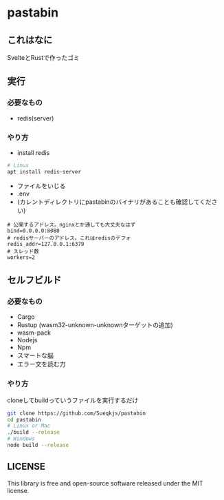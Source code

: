 # pastabin

## これはなに
SvelteとRustで作ったゴミ

## 実行

### 必要なもの
- redis(server)

### やり方
- install redis
```bash
# Linux
apt install redis-server
```
- ファイルをいじる
- .env
- (カレントディレクトリにpastabinのバイナリがあることも確認してください)
```env
# 公開するアドレス。nginxとか通しても大丈夫なはず
bind=0.0.0.0:8080
# redisサーバーのアドレス。これはredisのデフォ
redis_addr=127.0.0.1:6379
# スレッド数
workers=2
```


## セルフビルド

### 必要なもの
- Cargo
- Rustup (wasm32-unknown-unknownターゲットの追加)
- wasm-pack
- Nodejs
- Npm
- スマートな脳
- エラー文を読む力

### やり方
cloneしてbuildっていうファイルを実行するだけ
```bash
git clone https://github.com/Sueqkjs/pastabin
cd pastabin
# Linux or Mac
./build --release
# Windows
node build --release
```


## LICENSE
This library is free and open-source software released under the MIT license.
